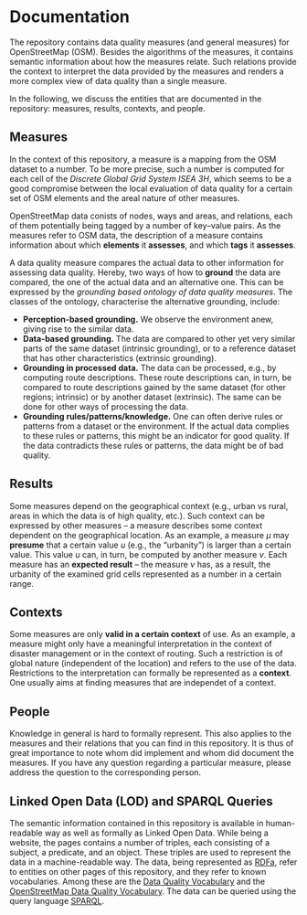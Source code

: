 # Documentation

The repository contains data quality measures (and general measures) for OpenStreetMap (OSM).  Besides the algorithms of the measures, it contains semantic information about how the measures relate.  Such relations provide the context to interpret the data provided by the measures and renders a more complex view of data quality than a single measure.

In the following, we discuss the entities that are documented in the repository: measures, results, contexts, and people.

## Measures

In the context of this repository, a measure is a mapping from the OSM dataset to a number.  To be more precise, such a number is computed for each cell of the *Discrete Global Grid System ISEA 3H*, which seems to be a good compromise between the local evaluation of data quality for a certain set of OSM elements and the areal nature of other measures.

OpenStreetMap data conists of nodes, ways and areas, and relations, each of them potentially being tagged by a number of key–value pairs.  As the measures refer to OSM data, the description of a measure contains information about which **elements** it **assesses**, and which **tags** it **assesses**.

A data quality measure compares the actual data to other information for assessing data quality.  Hereby, two ways of how to **ground** the data are compared, the one of the actual data and an alternative one.  This can be expressed by the *grounding based ontology of data quality measures*.  The classes of the ontology, characterise the alternative grounding, include:

* **Perception-based grounding.**  We observe the environment anew, giving rise to the similar data.
* **Data-based grounding.**  The data are compared to other yet very similar parts of the same dataset (intrinsic grounding), or to a reference dataset that has other characteristics (extrinsic grounding).
* **Grounding in processed data.**  The data can be processed, e.g., by computing route descriptions.  These route descriptions can, in turn, be compared to route descriptions gained by the same dataset (for other regions; intrinsic) or by another dataset (extrinsic).  The same can be done for other ways of processing the data.
* **Grounding rules/patterns/knowledge.**  One can often derive rules or patterns from a dataset or the environment.  If the actual data complies to these rules or patterns, this might be an indicator for good quality.  If the data contradicts these rules or patterns, the data might be of bad quality.

## Results

Some measures depend on the geographical context (e.g., urban vs rural, areas in which the data is of high quality, etc.).  Such context can be expressed by other measures – a measure describes some context dependent on the geographical location.  As an example, a measure $\mu$ may **presume** that a certain value $u$ (e.g., the “urbanity”) is larger than a certain value.  This value $u$ can, in turn, be computed by another measure $\nu$.  Each measure has an **expected result** – the measure $\nu$ has, as a result, the urbanity of the examined grid cells represented as a number in a certain range.

## Contexts

Some measures are only **valid in a certain context** of use.  As an example, a measure might only have a meaningful interpretation in the context of disaster management or in the context of routing.  Such a restriction is of global nature (independent of the location) and refers to the use of the data.  Restrictions to the interpretation can formally be represented as a **context**.  One usually aims at finding measures that are independet of a context.

## People

Knowledge in general is hard to formally represent.  This also applies to the measures and their relations that you can find in this repository.  It is thus of great importance to note whom did implement and whom did document the measures.  If you have any question regarding a particular measure, please address the question to the corresponding person.

## Linked Open Data (LOD) and SPARQL Queries

The semantic information contained in this repository is available in human-readable way as well as formally as Linked Open Data.  While being a website, the pages contains a number of triples, each consisting of a subject, a predicate, and an object.  These triples are used to represent the data in a machine-readable way.  The data, being represented as [RDFa](http://www.w3.org/TR/rdfa-primer/), refer to entities on other pages of this repository, and they refer to known vocabularies.  Among these are the [Data Quality Vocabulary](http://purl.org/data-quality) and the [OpenStreetMap Data Quality Vocabulary](http://purl.org/osm-data-quality).  The data can be queried using the query language [SPARQL](http://www.w3.org/TR/sparql11-query/).
